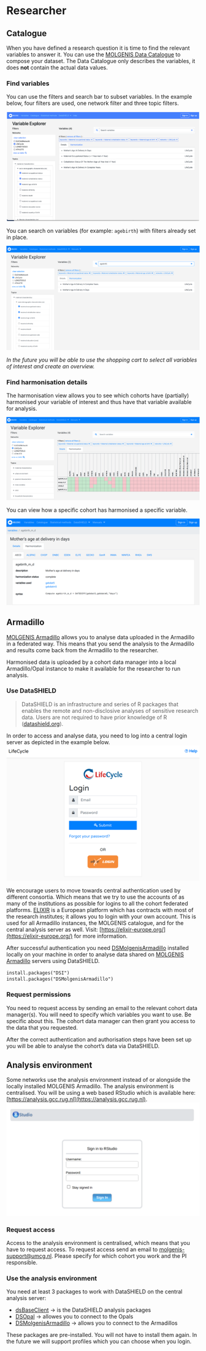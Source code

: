 # Researcher

## Catalogue
When you have defined a research question it is time to find the relevant variables to answer it. You can use the [MOLGENIS Data Catalogue](https://data-catalogue.molgeniscloud.org/catalogue/catalogue/#/explorer/details) to compose your dataset. The Data Catalogue only describes the variables, it does **not** contain the actual data values.
### Find variables
You can use the filters and search bar to subset variables. In the example below, four filters are used, one network filter and three topic filters.

![Variable explorer filters](img/cat_variable-explorer.png)

You can search on variables (for example: `agebirth`) with filters already set in place.

![Variable explorer search](img/cat_search-variables.png)

*In the future you will be able to use the shopping cart to select all variables of interest and create an overview.*


### Find harmonisation details
The harmonisation view allows you to see which cohorts have (partially) harmonised your variable of interest and thus have that variable available for analysis.

![Variable explorer harmonisation specifications](img/cat_harmonisation-specifications.png)

You can view how a specific cohort has harmonised a specific variable.

![Variable explorer cohort harmonisation specification](img/cat_cohort-harmonised-variable.png)

## Armadillo
[MOLGENIS Armadillo](https://github.com/molgenis/molgenis-r-armadillo) allows you to analyse data uploaded in the Armadillo in a federated way. This means that you send the analysis to the Armadillo and results come back from the Armadillo to the researcher.

Harmonised data is uploaded by a cohort data manager into a local Armadillo/Opal instance to make it available for the researcher to run analysis.

### Use DataSHIELD
> DataSHIELD is an infrastructure and series of R packages that enables the remote and non-disclosive analyses of sensitive research data. Users are not required to have prior knowledge of R ([datashield.org](https://www.datashield.org/)).

In order to access and analyse data, you need to log into a central login server as depicted in the example below.
![Armadillo LifeCycle Authentication](img/cat_armadillo-lifecycle-login.png)

We encourage users to move towards central authentication used by different consortia. Which means that we try to use the accounts of as many of the institutions as possible for logins to all the cohort federated platforms. [ELIXIR](https://elixir-europe.org/) is a European platform which has contracts with most of the research institutes; it allows you to login with your own account. This is used for all Armadillo instances, the MOLGENIS catalogue, and for the central analysis server as well. Visit: [https://elixir-europe.org/](https://elixir-europe.org/) for more information.

After successful authentication you need [DSMolgenisArmadillo](https://molgenis.github.io/molgenis-r-datashield/) installed locally on your machine in order to analyse data shared on [MOLGENIS Armadillo](https://github.com/molgenis/molgenis-service-armadillo) servers using DataSHIELD.

    install.packages("DSI")
    install.packages("DSMolgenisArmadillo")

### Request permissions
You need to request access by sending an email to the relevant cohort data manager(s). You will need to specify which variables you want to use. Be specific about this. The cohort data manager can then grant you access to the data that you requested.

After the correct authentication and authorisation steps have been set up you will be able to analyse the cohort’s data via DataSHIELD.

## Analysis environment

Some networks use the analysis environment instead of or alongside the locally installed MOLGENIS Armadillo. The analysis environment is centralised. You will be using a web based RStudio which is available here: [https://analysis.gcc.rug.nl](https://analysis.gcc.rug.nl).
![Rstudio analysis envirioment login](img/cat_rstudio-login.png)
### Request access
Access to the analysis environment is centralised, which means that you have to request access. To request access send an email to [molgenis-support@umcg.nl](mailto:molgenis-support@umcg.nl). Please specify for which cohort you work and the PI responsible.
### Use the analysis environment
You need at least 3 packages to work with DataSHIELD on the central analysis server:
- [dsBaseClient](https://github.com/datashield/dsBaseClient) → is the DataSHIELD analysis packages
- [DSOpal](https://github.com/datashield/DSOpal) → allowes you to connect to the Opals
- [DSMolgenisArmadillo](https://molgenis.github.io/molgenis-r-datashield) → allows you to connect to the Armadillos

These packages are pre-installed. You will not have to install them again. In the future we will support profiles which you can choose when you login.
